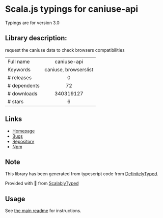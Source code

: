
# Scala.js typings for caniuse-api

Typings are for version 3.0

## Library description:
request the caniuse data to check browsers compatibilities

|                    |                 |
| ------------------ | :-------------: |
| Full name          | caniuse-api |
| Keywords           | caniuse, browserslist |
| # releases         | 0 |
| # dependents       | 72 |
| # downloads        | 340319127 |
| # stars            | 6 |

## Links
- [Homepage](https://github.com/nyalab/caniuse-api#readme)
- [Bugs](https://github.com/nyalab/caniuse-api/issues)
- [Repository](https://github.com/nyalab/caniuse-api)
- [Npm](https://www.npmjs.com/package/caniuse-api)
    


## Note
This library has been generated from typescript code from [DefinitelyTyped](https://definitelytyped.org).

Provided with :purple_heart: from [ScalablyTyped](https://github.com/oyvindberg/ScalablyTyped)

## Usage
See [the main readme](../../readme.md) for instructions.


